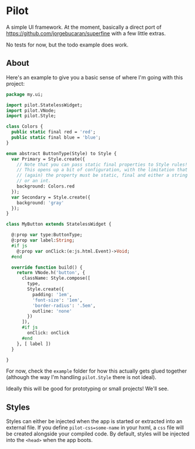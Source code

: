 Pilot
=====

A simple UI framework. At the moment, basically a direct port of  https://github.com/jorgebucaran/superfine with a few little extras.

No tests for now, but the todo example does work.

About
-----

Here's an example to give you a basic sense of where I'm going
with this project:

```haxe
package my.ui;

import pilot.StatelessWidget;
import pilot.VNode;
import pilot.Style;

class Colors {
  public static final red = 'red';
  public static final blue = 'blue';
}

enum abstract ButtonType(Style) to Style {
  var Primary = Style.create({
    // Note that you can pass static final properties to Style rules!
    // This opens up a bit of configuration, with the limitation that
    // (again) the property must be static, final and either a string
    // or an int.
    background: Colors.red
  });
  var Secondary = Style.create({
    background: 'gray'
  });
}

class MyButton extends StatelessWidget {

  @:prop var type:ButtonType;
  @:prop var label:String;
  #if js 
    @:prop var onClick:(e:js.html.Event)->Void;
  #end

  override function build() {
    return VNode.h('button', {
      className: Style.compose([
        type,
        Style.create({
          padding: '1em',
          'font-size': '1em',
          'border-radius': '.5em',
          outline: 'none'
        })
      ]),
      #if js
        onClick: onClick
      #end
    }, [ label ])
  }

}

```

For now, check the `example` folder for how this actually gets glued
together (although the way I'm handling `pilot.Style` there is not
ideal).

Ideally this will be good for prototyping or small projects! 
We'll see.

Styles
------

Styles can either be injected when the app is started or extracted 
into an external file. If you define `pilot-css=some-name` in 
your hxml, a `css` file will be created alongside your compiled 
code. By default, styles will be injected into the `<head>` when the 
app boots.
